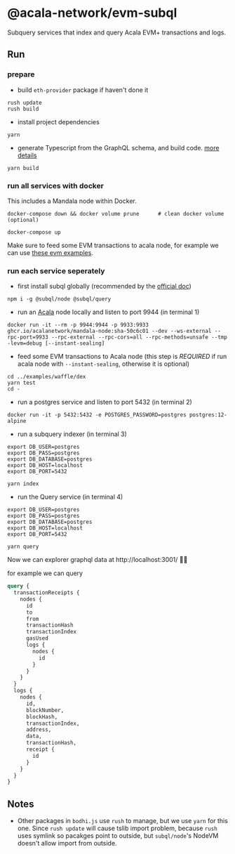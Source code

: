 # @acala-network/evm-subql
Subquery services that index and query Acala EVM+ transactions and logs.

## Run
### prepare

- build `eth-provider` package if haven't done it
```
rush update
rush build
```

- install project dependencies
```
yarn
```

- generate Typescript from the GraphQL schema, and build code. [more details](https://doc.subquery.network/quickstart/understanding-helloworld/#yarn-codegen)
```
yarn build
```

### run all services with docker
This includes a Mandala node within Docker.

```
docker-compose down && docker volume prune      # clean docker volume (optional)

docker-compose up
```

Make sure to feed some EVM transactions to acala node, for example we can use [these evm examples](https://github.com/AcalaNetwork/evm-examples).

### run each service seperately
- first install subql globally (recommended by the [official doc](https://doc.subquery.network/install/install/#install-subql-cli))
```
npm i -g @subql/node @subql/query
```

- run an [Acala](https://github.com/AcalaNetwork/Acala) node locally and listen to port 9944 (in terminal 1)
```
docker run -it --rm -p 9944:9944 -p 9933:9933 ghcr.io/acalanetwork/mandala-node:sha-50c6c01 --dev --ws-external --rpc-port=9933 --rpc-external --rpc-cors=all --rpc-methods=unsafe --tmp -levm=debug [--instant-sealing]
```

- feed some EVM transactions to Acala node (this step is *REQUIRED* if run acala node with `--instant-sealing`, otherwise it is optional)
```
cd ../examples/waffle/dex
yarn test
cd -
```

- run a postgres service and listen to port 5432 (in terminal 2)
```
docker run -it -p 5432:5432 -e POSTGRES_PASSWORD=postgres postgres:12-alpine
```

- run a subquery indexer (in terminal 3)
```
export DB_USER=postgres
export DB_PASS=postgres
export DB_DATABASE=postgres
export DB_HOST=localhost
export DB_PORT=5432

yarn index
```

- run the Query service (in terminal 4)
```
export DB_USER=postgres
export DB_PASS=postgres
export DB_DATABASE=postgres
export DB_HOST=localhost
export DB_PORT=5432

yarn query
```

Now we can explorer graphql data at http://localhost:3001/ 🎉🎉

for example we can query
```graphql
query {
  transactionReceipts {
    nodes {
      id
      to
      from
      transactionHash
      transactionIndex
      gasUsed
      logs {
        nodes {
          id
        }
      }
    }
  }
  logs {
    nodes {
      id,
      blockNumber,
      blockHash,
      transactionIndex,
      address,
      data,
      transactionHash,
      receipt {
        id
      }
    }
  }
}
```

## Notes
- Other packages in `bodhi.js` use `rush` to manage, but we use `yarn` for this one. Since `rush update` will cause tslib import problem, because `rush` uses symlink so pacakges point to outside, but `subql/node`'s NodeVM doesn't allow import from outside. 
